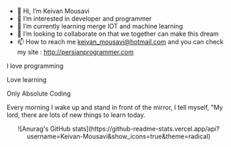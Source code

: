 - 👋 Hi, I’m Keivan Mousavi
- 👀 I’m interested in developer and programmer
- 🌱 I’m currently learning merge IOT and machine learning
- 💞️ I’m looking to collaborate on that we together can make this dream 
- 📫 How to reach me keivan_mousavi@hotmail.com and you can check my site : http://persianprogrammer.com

I love programming

Love learning

Only Absolute Coding

Every morning I wake up and stand in front of the mirror, I tell myself, "My lord, there are lots of new things to learn today.

<center>
  ![Anurag's GitHub stats](https://github-readme-stats.vercel.app/api?username=Keivan-Mousavi&show_icons=true&theme=radical)
</center>
  
  
<!---
Keivan-Mousavi/Keivan-Mousavi is a ✨ special ✨ repository because its `README.md` (this file) appears on your GitHub profile.
You can click the Preview link to take a look at your changes.
--->
